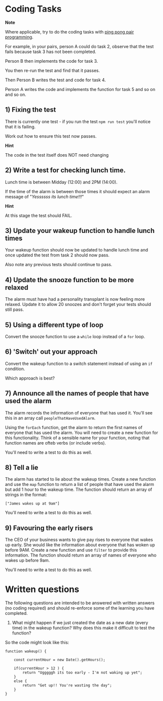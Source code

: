 # Coding Tasks

**Note**

Where applicable, try to do the coding tasks with [ping pong pair programming](http://wiki.c2.com/?PairProgrammingPingPongPattern).

For example, in your pairs, person A could do task 2, observe that the test fails because task 3 has not been completed.

Person B then implements the code for task 3.

You then re-run the test and find that it passes.

Then Person B writes the test and code for task 4.

Person A writes the code and implements the function for task 5 and so on and so on.

## 1) Fixing the test

There is currently one test - if you run the test `npm run test` you'll notice that it is failing.

Work out how to ensure this test now passes.

**Hint**

The code in the test itself does NOT need changing

## 2) Write a test for checking lunch time.

Lunch time is between Midday (12:00) and 2PM (14:00).

If the time of the alarm is between those times it should expect an alarm message of "_Yessssss its lunch time!!!_"

**Hint**

At this stage the test should FAIL.

## 3) Update your wakeup function to handle lunch times

Your wakeup function should now be updated to handle lunch time and once updated the test from task 2 should now pass.

Also note any previous tests should continue to pass.

## 4) Update the snooze function to be more relaxed

The alarm must have had a personality transplant is now feeling more relaxed. Update it to allow 20 snoozes and don't forget your tests should still pass.

## 5) Using a different type of loop

Convert the snooze function to use a `while` loop instead of a `for` loop.

## 6) 'Switch' out your approach

Convert the wakeup function to a switch statement instead of using an `if` condition.

Which approach is best?

## 7) Announce all the names of people that have used the alarm

The alarm records the information of everyone that has used it. You'll see this in an array call `peopleThatHaveUsedAlarm`.

Using the `forEach` function, get the alarm to return the first names of everyone that has used the alarm. You will need to create a new function for this functionality. Think of a sensible name for your function, noting that function names are ofteb verbs (or include verbs).

You'll need to write a test to do this as well.

## 8) Tell a lie

The alarm has started to lie about the wakeup times. Create a new function and use the `map` function to return a list of people that have used the alarm but add 1 hour to the wakeup time. The function should return an array of strings in the format:

`["James wakes up at 9am"]`

You'll need to write a test to do this as well.

## 9) Favouring the early risers

The CEO of your business wants to give pay rises to everyone that wakes up early. She would like the information about everyone that has woken up before 9AM. Create a new function and use `filter` to provide this information. The function should return an array of names of everyone who wakes up before 9am.

You'll need to write a test to do this as well.

# Written questions

The following questions are intended to be answered with written answers (no coding required) and should re-enforce some of the learning you have completed.

1. What might happen if we just created the date as a new date (every time) in the wakeup function? Why does this make it difficult to test the function?

So the code might look like this:

```
function wakeup() {

    const currentHour = new Date().getHours();

    if(currentHour > 12 ) {
        return "Ugggggh its too early - I'm not waking up yet";
    }
    else {
        return "Get up!! You're wasting the day";
    }
}
```
